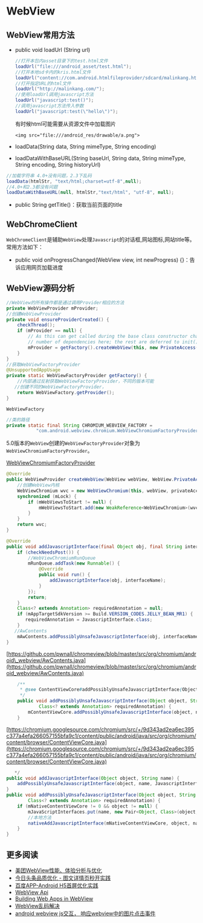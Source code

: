# WebView

## WebView常用方法

* public void loadUrl \(String url\)

  ```java
  //打开本包内asset目录下的test.html文件
  loadUrl("file:///android_asset/test.html");
  //打开本地sd卡内的kris.html文件
  loadUrl("content://com.android.htmlfileprovider/sdcard/malinkang.html");
  //打开指定URL的html文件
  loadUrl("http://malinkang.com/");
  //使用loadUrl调用javascript方法
  loadUrl("javascript:test()");
  //调用javascript方法传入参数
  loadUrl("javascript:test(\"hello\")");
  ```

  有时候html可能需要从资源文件中加载图片

  ```text
  <img src="file:///android_res/drawable/a.png">
  ```

* loadData\(String data, String mimeType, String encoding\)
* loadDataWithBaseURL\(String baseUrl, String data, String mimeType, String encoding, String historyUrl\)

```java
//加载字符串 4.0+没有问题，2.3下乱码
loadData(htmlStr, "text/html;charset=utf-8",null);
//4.0+和2.3都没有问题
loadDataWithBaseURL(null, htmlStr,"text/html", "utf-8", null);
```

* public String getTitle\(\)：获取当前页面的title

## WebChromeClient

`WebChromeClient`是辅助`WebView`处理`Javascript`的对话框,网站图标,网站title等。常用方法如下：

* public void onProgressChanged\(WebView view, int newProgress\) {}：告诉应用网页加载进度

## WebView源码分析

```java
//WebView的所有操作都是通过调用Provider相应的方法
private WebViewProvider mProvider;
//创建WebViewProvider
private void ensureProviderCreated() {
    checkThread();
    if (mProvider == null) {
        // As this can get called during the base class constructor chain, pass the minimum
        // number of dependencies here; the rest are deferred to init().
        mProvider = getFactory().createWebView(this, new PrivateAccess());
    }
}
//获取WebViewFactoryProvider
@UnsupportedAppUsage
private static WebViewFactoryProvider getFactory() {
    //内部通过反射获取WebViewFactoryProvider，不同的版本可能
   //创建不同的WebViewFactoryProvider，
    return WebViewFactory.getProvider();
}
```

`WebViewFactory`

```java
//类的路径
private static final String CHROMIUM_WEBVIEW_FACTORY =
           "com.android.webview.chromium.WebViewChromiumFactoryProviderForQ";
```

5.0版本的`WebView`创建的`WebViewFactoryProvider`对象为`WebViewChromiumFactoryProvider`。

[WebViewChromiumFactoryProvider](https://android.googlesource.com/platform/frameworks/webview/+/refs/heads/lollipop-dev/chromium/java/com/android/webview/chromium/WebViewChromiumFactoryProvider.java)

```java
@Override
public WebViewProvider createWebView(WebView webView, WebView.PrivateAccess privateAccess) {
    //创建WebView内核
    WebViewChromium wvc = new WebViewChromium(this, webView, privateAccess);
    synchronized (mLock) {
        if (mWebViewsToStart != null) {
            mWebViewsToStart.add(new WeakReference<WebViewChromium>(wvc));
        }
    }
    return wvc;
}
```

```java
@Override
public void addJavascriptInterface(final Object obj, final String interfaceName) {
    if (checkNeedsPost()) {
        //WebViewChromiumRunQueue
        mRunQueue.addTask(new Runnable() {
            @Override
            public void run() {
                addJavascriptInterface(obj, interfaceName);
            }
        });
        return;
    }
    Class<? extends Annotation> requiredAnnotation = null;
    if (mAppTargetSdkVersion >= Build.VERSION_CODES.JELLY_BEAN_MR1) {
       requiredAnnotation = JavascriptInterface.class;
    }
   //AwContents
    mAwContents.addPossiblyUnsafeJavascriptInterface(obj, interfaceName, requiredAnnotation);
}
```

[https://github.com/pwnall/chromeview/blob/master/src/org/chromium/android\_webview/AwContents.java](https://github.com/pwnall/chromeview/blob/master/src/org/chromium/android_webview/AwContents.java)

```java
    /**
     * @see ContentViewCore#addPossiblyUnsafeJavascriptInterface(Object, String, Class)
     */
    public void addPossiblyUnsafeJavascriptInterface(Object object, String name,
            Class<? extends Annotation> requiredAnnotation) {
        mContentViewCore.addPossiblyUnsafeJavascriptInterface(object, name, requiredAnnotation);
    }
```

[https://chromium.googlesource.com/chromium/src/+/9d343ad2ea6ec395c377a4efa266057155bfa9c1/content/public/android/java/src/org/chromium/content/browser/ContentViewCore.java](https://chromium.googlesource.com/chromium/src/+/9d343ad2ea6ec395c377a4efa266057155bfa9c1/content/public/android/java/src/org/chromium/content/browser/ContentViewCore.java)

```java
   */
public void addJavascriptInterface(Object object, String name) {
    addPossiblyUnsafeJavascriptInterface(object, name, JavascriptInterface.class);
}
public void addPossiblyUnsafeJavascriptInterface(Object object, String name,
        Class<? extends Annotation> requiredAnnotation) {
    if (mNativeContentViewCore != 0 && object != null) {
        mJavaScriptInterfaces.put(name, new Pair<Object, Class>(object, requiredAnnotation));
        //本地方法
        nativeAddJavascriptInterface(mNativeContentViewCore, object, name, requiredAnnotation);
    }
}
```

## 更多阅读

* [美团WebView性能、体验分析与优化](https://tech.meituan.com/2017/06/09/webviewperf.html)
* [今日头条品质优化 - 图文详情页秒开实践](https://mp.weixin.qq.com/s/Xqr6rQBbx7XPoBESEFuXJw)
* [百度APP-Android H5首屏优化实践](https://mp.weixin.qq.com/s/AqQgDB-0dUp2ScLkqxbLZg)
* [WebView Api](http://developer.android.com/reference/android/webkit/WebView.html)
* [Building Web Apps in WebView](http://developer.android.com/guide/webapps/webview.html)
* [WebView乱码解决](http://stackoverflow.com/questions/3961589/android-webview-and-loaddata)
* [android webview js交互， 响应webview中的图片点击事件](http://blog.csdn.net/wangtingshuai/article/details/8635787)

